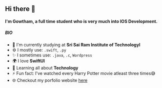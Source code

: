 ## Hi there 👋

#### I'm Gowtham, a full time student who is very much into IOS Development.

##### BIO

- 🏢 I'm currently studying at **Sri Sai Ram Institute of Technologyl**
- ⚙️ I mostly use: `.swift`, `.py`
- ✨ I sometimes use: `.java`, `.c`, `Wordpress`
- 🌍 I love **SwiftUI**
- 🌱 Learning all about **Technology**
- ⚡️ Fun fact: I've watched every Harry Potter movie atleast three times😅
- 🌐 Checkout my porfolio website [here]("https://gowtham.info")
